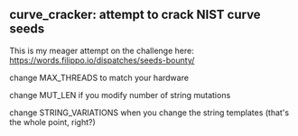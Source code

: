 ## curve_cracker: attempt to crack NIST curve seeds

This is my meager attempt on the challenge here:  https://words.filippo.io/dispatches/seeds-bounty/

change MAX_THREADS to match your hardware

change MUT_LEN if you modify number of string mutations

change STRING_VARIATIONS when you change the string templates (that's the whole point, right?)